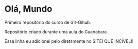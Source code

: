 # Olá, Mundo

 Primeiro repositório do curso de Git-Gihub.

 Repositório criado durante uma aula do Guanabara.
 
 Essa linha eu adicionei pelo diretamente no SITE! QUE INCÍVEL!!
